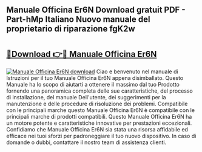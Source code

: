 ## Manuale Officina Er6N Download gratuit PDF - Part-hMp Italiano Nuovo manuale del proprietario di riparazione fgK2w

# <h2><a href="http://dfcizx.blite.top/?on=Manuale+Officina+Er6N">🔗Download 👉🔴 Manuale Officina Er6N</a></h2>

[![Manuale Officina Er6N download](https://i.imgur.com/lujVjoI.png)](http://dfcizx.blite.top/?on=Manuale+Officina+Er6N)
Ciao e benvenuto nel manuale di Istruzioni per il tuo Manuale Officina Er6N appena disimballato. Questo Manuale ha lo scopo di aiutarti a ottenere il massimo dal tuo Prodotto fornendo una panoramica completa delle sue caratteristiche, del processo di installazione, del manuale Dell'utente, dei suggerimenti per la manutenzione e delle procedure di risoluzione dei problemi. Compatibile con le principali marche questo Manuale Officina Er6N è compatibile con le principali marche di prodotti compatibili. Questo Manuale Officina Er6N ha un motore potente e caratteristiche innovative per prestazioni eccezionali. Confidiamo che Manuale Officina Er6N sia stata una risorsa affidabile ed efficace nei tuoi sforzi per padroneggiare il tuo nuovo dispositivo. In caso di domande o dubbi, contattare il nostro team di assistenza clienti.
